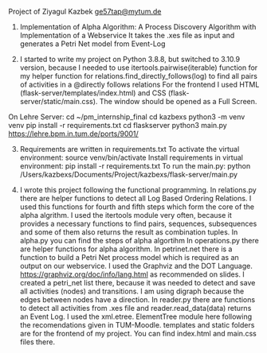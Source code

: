 Project of Ziyagul Kazbek ge57tap@mytum.de

1.  Implementation of Alpha Algorithm: A Process Discovery Algorithm with Implementation of a Webservice
It takes the .xes file as input and generates a Petri Net model from Event-Log

2. I started to write my project on Python 3.8.8, but switched to 3.10.9 version, because I needed to use itertools.pairwise(iterable) function for my helper function for relations.find_directly_follows(log) to find all pairs of activities in a @directly follows relations
For the frontend I used HTML (flask-server/templates/index.html) and CSS (flask-server/static/main.css). The window should be opened as a Full Screen.

On Lehre Server:
cd ~/pm_internship_final
cd kazbexs
python3 -m venv venv
pip install -r requirements.txt
cd flaskserver
python3 main.py
https://lehre.bpm.in.tum.de/ports/9001/

3. Requirements are written in requirements.txt
To activate the virtual environment: source venv/bin/activate
Install requirements in virtual environment: pip install -r requirements.txt
To run the main.py: python /Users/kazbexs/Documents/Project/kazbexs/flask-server/main.py

4. I wrote this project following the functional programming.
In relations.py there are helper functions to detect all Log Based Ordering Relations. I used this functions for fourth and fifth steps which form the core of the alpha algrithm. I used the itertools module very often, because it provides a necessary functions to find pairs, sequences, subsequences and some of them also returns the result as combination tuples.
In alpha.py you can find the steps of alpha algortihm
In operations.py there are helper functions for alpha algorithm.
In petrinet.net there is a function to build a Petri Net process model which is required as an output on our webservice. I used the Graphviz and the DOT Language. https://graphviz.org/doc/info/lang.html as recommended on slides. I created a petri_net list there, because it was needed to detect and save all activities (nodes) and transitions. I am using digraph because the edges between nodes have a direction.
In reader.py there are functions to detect all activities from .xes file and reader.read_data(data) returns an Event Log. I used the xml.etree.
ElementTree module here following the recomendations given in TUM-Moodle.
templates and static folders are for the frontend of my project. You can find index.html and main.css files there.